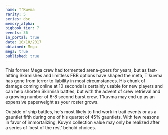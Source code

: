 ```yaml
---
name: T'Kuvma
rarity: 5
series: dsc
memory_alpha:
bigbook_tier: 7
events: 36
in_portal: true
date: 10/10/2017
obtained: Mega
mega: true
published: true
---
```


This former Mega crew had tormented arena-goers for years, but as fast-hitting Skirmishes and limitless FBB options have shaped the meta, T'kuvma has gone from terror to liability in most circumstances. His chunk of damage coming online at 10 seconds is certainly usable for new players and can help shorten Skirmish battles, but with the advent of crew retrieval and a growing number of 6-8 second burst crew, T'kuvma may end up as an expensive paperweight as your roster grows.

Outside of ship battles, he's most likely to find work in trait events or as a gauntlet fifth during one of his quartet of 45% gauntlets. With few reasons in favor of immortalizing, Kuvy’s collection value may only be realized after a series of ‘best of the rest’ behold choices.
